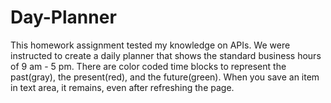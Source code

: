 # Day-Planner



This homework assignment tested my knowledge on APIs. We were instructed to create a daily planner that shows the standard business hours of 9 am - 5 pm. There are color coded time blocks to represent the past(gray), the present(red), and the future(green). When you save an item in text area, it remains, even after refreshing the page.